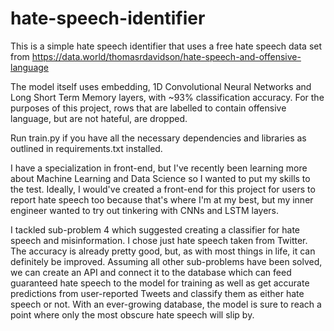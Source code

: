 # hate-speech-identifier

This is a simple hate speech identifier that uses a free hate speech data set from https://data.world/thomasrdavidson/hate-speech-and-offensive-language

The model itself uses embedding, 1D Convolutional Neural Networks and Long Short Term Memory layers, with ~93% classification accuracy. For the purposes of this project, rows that are labelled to contain offensive language, but are not hateful, are dropped.

Run train.py if you have all the necessary dependencies and libraries as outlined in requirements.txt installed. 

I have a specialization in front-end, but I've recently been learning more about Machine Learning and Data Science so I wanted to put my skills to the test. Ideally, I would've created a front-end for this project for users to report hate speech too because that's where I'm at my best, but my inner engineer wanted to try out tinkering with CNNs and LSTM layers.

I tackled sub-problem 4 which suggested creating a classifier for hate speech and misinformation. I chose just hate speech taken from Twitter. The accuracy is already pretty good, but, as with most things in life, it can definitely be improved. Assuming all other sub-problems have been solved, we can create an API and connect it to the database which can feed guaranteed hate speech to the model for training as well as get accurate predictions from user-reported Tweets and classify them as either hate speech or not. With an ever-growing database, the model is sure to reach a point where only the most obscure hate speech will slip by.
